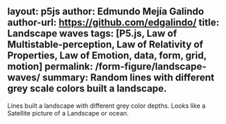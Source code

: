 layout: p5js
author: Edmundo Mejía Galindo
author-url: https://github.com/edgalindo/
title: Landscape waves
tags: [P5.js, Law of Multistable-perception, Law of Relativity of Properties, Law of Emotion, data, form, grid, motion]
permalink: /form-figure/landscape-waves/
summary: Random lines with different grey scale colors built a landscape.
---
Lines built a landscape with different grey color depths. Looks like a Satellite picture of a Landscape or ocean.   
